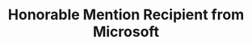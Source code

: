 ---
layout: award
title: "Honorable Mention Recipient from Microsoft"
description: "Awarded at Microsoft Cortana Hackathon."
project: 20180401_ucsbdining.md
time: "Apr 2018"
---